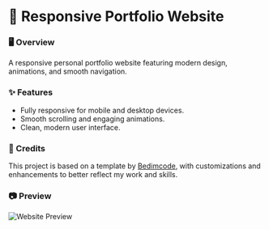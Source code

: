 # 💼 Responsive Portfolio Website  

### 🖥️ Overview  
A responsive personal portfolio website featuring modern design, animations, and smooth navigation.  

### ✨ Features  
- Fully responsive for mobile and desktop devices.  
- Smooth scrolling and engaging animations.  
- Clean, modern user interface.  

### 📌 Credits  
This project is based on a template by [Bedimcode](https://www.youtube.com/@Bedimcode), with customizations and enhancements to better reflect my work and skills.  

### 📷 Preview  
![Website Preview](./preview.png)  
